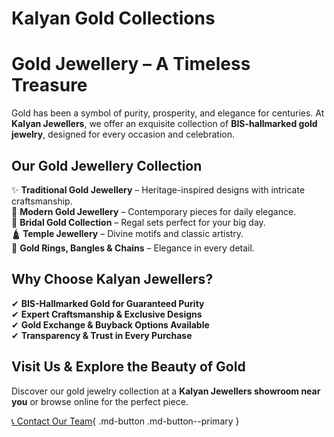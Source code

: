 
<style>
/* Light Theme */
[data-md-color-scheme="default"] h1, 
[data-md-color-scheme="default"] h2, 
[data-md-color-scheme="default"] h3, 
[data-md-color-scheme="default"] h4, 
[data-md-color-scheme="default"] h5, 
[data-md-color-scheme="default"] h6 {
    color:rgb(26, 89, 239)!important;
}

/* Dark Theme */
[data-md-color-scheme="slate"] h1, 
[data-md-color-scheme="slate"] h2, 
[data-md-color-scheme="slate"] h3, 
[data-md-color-scheme="slate"] h4, 
[data-md-color-scheme="slate"] h5, 
[data-md-color-scheme="slate"] h6 {
    color:rgb(35, 144, 174) !important;
}
</style>

# Kalyan Gold Collections



# **Gold Jewellery – A Timeless Treasure**  

Gold has been a symbol of purity, prosperity, and elegance for centuries. At **Kalyan Jewellers**, we offer an exquisite collection of **BIS-hallmarked gold jewelry**, designed for every occasion and celebration.  

## **Our Gold Jewellery Collection**  
✨ **Traditional Gold Jewellery** – Heritage-inspired designs with intricate craftsmanship.  
💫 **Modern Gold Jewellery** – Contemporary pieces for daily elegance.  
👑 **Bridal Gold Collection** – Regal sets perfect for your big day.  
🛕 **Temple Jewellery** – Divine motifs and classic artistry.  
💍 **Gold Rings, Bangles & Chains** – Elegance in every detail.  

## **Why Choose Kalyan Jewellers?**  
✔ **BIS-Hallmarked Gold for Guaranteed Purity**  
✔ **Expert Craftsmanship & Exclusive Designs**  
✔ **Gold Exchange & Buyback Options Available**  
✔ **Transparency & Trust in Every Purchase**  

## **Visit Us & Explore the Beauty of Gold**  
Discover our gold jewelry collection at a **Kalyan Jewellers showroom near you** or browse online for the perfect piece.  



[<span class="twemoji">📞</span> Contact Our Team](/about/contact/){ .md-button .md-button--primary }


